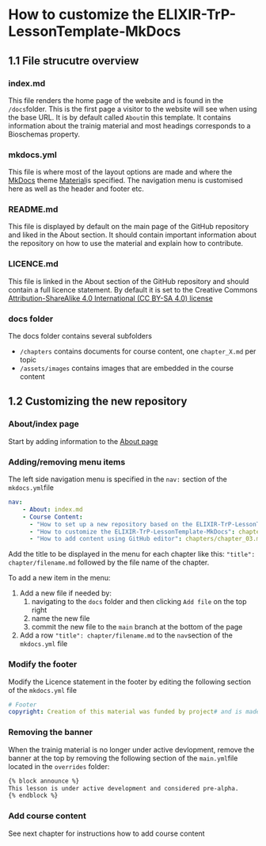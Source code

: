# How to customize the ELIXIR-TrP-LessonTemplate-MkDocs
## 1.1 File strucutre overview
### index.md
This file renders the home page of the website and is found in the `/docs`folder. This is the first page a visitor to the website will see when using the base URL. It is by default called `About`in this template. It contains information about the trainig material and most headings corresponds to a Bioschemas property.
### mkdocs.yml
This file is where most of the layout options are made and where the [MkDocs](https://www.mkdocs.org/) theme [Material](https://squidfunk.github.io/mkdocs-material/)is specified. The navigation menu is customised here as well as the header and footer etc. 
### README.md
This file is displayed by default on the main page of the GitHub repository and liked in the About section. It should contain important information about the repository on how to use the material and explain how to contribute. 
### LICENCE.md 
This file is linked in the About section of the GitHub repository and should contain a full licence statement. By default it is set to the Creative Commons [Attribution-ShareAlike 4.0 International (CC BY-SA 4.0) license](https://creativecommons.org/licenses/by-sa/4.0/legalcode)

### docs folder
The docs folder contains several subfolders

- `/chapters` contains documents for course content, one `chapter_X.md` per topic
- `/assets/images` contains images that are embedded in the course content


## 1.2 Customizing the new repository

### About/index page
Start by adding information to the [About page](../index.md)

### Adding/removing menu items
The left side navigation menu is specified in the `nav:` section of the `mkdocs.yml`file

```yml
nav:
    - About: index.md
    - Course Content:
      - "How to set up a new repository based on the ELIXIR-TrP-LessonTemplate-MkDocs": chapters/chapter_01.md
      - "How to customize the ELIXIR-TrP-LessonTemplate-MkDocs": chapters/chapter_02.md
      - "How to add content using GitHub editor": chapters/chapter_03.md
```
Add the title to be displayed in the menu for each chapter like this: `"title": chapter/filename.md` followed by the file name of the chapter. 

To add a new item in the menu:
1. Add a new file if needed by:
    1. navigating to the `docs` folder and then clicking `Add file` on the top right
    2. name the new file
    3. commit the new file to the `main` branch at the bottom of the page
1. Add a row `"title": chapter/filename.md` to the `nav`section of the `mkdocs.yml` file


### Modify the footer
Modify the Licence statement in the footer by editing the following section of the `mkdocs.yml` file

``` yml
# Footer
copyright: Creation of this material was funded by project# and is made availiable under a CC-BY 4.0 licence
```

### Removing the banner
When the trainig material is no longer under active devlopment, remove the banner at the top by removing the following section of the `main.yml`file located in the `overrides` folder:

```html
{% block announce %}
This lesson is under active development and considered pre-alpha.
{% endblock %}
```

### Add course content 
See next chapter for instructions how to add course content 
